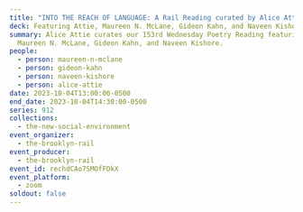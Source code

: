 ```yaml
---
title: "INTO THE REACH OF LANGUAGE: A Rail Reading curated by Alice Attie"
deck: Featuring Attie, Maureen N. McLane, Gideon Kahn, and Naveen Kishore
summary: Alice Attie curates our 153rd Wednesday Poetry Reading featuring
  Maureen N. McLane, Gideon Kahn, and Naveen Kishore.
people:
  - person: maureen-n-mclane
  - person: gideon-kahn
  - person: naveen-kishore
  - person: alice-attie
date: 2023-10-04T13:00:00-0500
end_date: 2023-10-04T14:30:00-0500
series: 912
collections:
  - the-new-social-environment
event_organizer:
  - the-brooklyn-rail
event_producer:
  - the-brooklyn-rail
event_id: rechdCAo7SMOfFOkX
event_platform:
  - zoom
soldout: false
---
```

